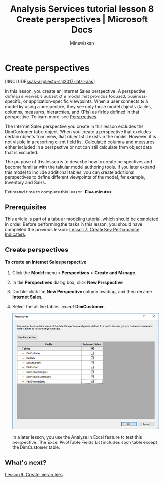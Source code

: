 ﻿---
title: "Analysis Services tutorial lesson 8 Create perspectives | Microsoft Docs"
description: Describes how to create perspectives in the Analysis Services tutorial project. 
ms.prod_service: "analysis-services, azure-analysis-services"
services: analysis-services
ms.suite: "pro-bi"
documentationcenter: ''
author: Minewiskan
manager: kfile
editor: ''
tags: ''

ms.assetid: 
ms.service: analysis-services
ms.devlang: NA
ms.topic: get-started-article
ms.tgt_pltfrm: NA
ms.date: 02/20/2018
ms.author: owend
monikerRange: ">= sql-analysis-services-2017 || = sqlallproducts-allversions"
---
# Create perspectives

[!INCLUDE[ssas-appliesto-sql2017-later-aas](../../includes/ssas-appliesto-sql2017-later-aas.md)]

In this lesson, you create an Internet Sales perspective. A perspective defines a viewable subset of a model that provides focused, business-specific, or application-specific viewpoints. When a user connects to a model by using a perspective, they see only those model objects (tables, columns, measures, hierarchies, and KPIs) as fields defined in that perspective. To learn more, see [Perspectives](../tabular-models/perspectives-ssas-tabular.md).
  
The Internet Sales perspective you create in this lesson excludes the DimCustomer table object. When you create a perspective that excludes certain objects from view, that object still exists in the model. However, it is not visible in a reporting client field list. Calculated columns and measures either included in a perspective or not can still calculate from object data that is excluded.  
  
The purpose of this lesson is to describe how to create perspectives and become familiar with the tabular model authoring tools. If you later expand this model to include additional tables, you can create additional perspectives to define different viewpoints of the model, for example, Inventory and Sales.  
  
Estimated time to complete this lesson: **Five minutes**  
  
## Prerequisites  

This article is part of a tabular modeling tutorial, which should be completed in order. Before performing the tasks in this lesson, you should have completed the previous lesson: [Lesson 7: Create Key Performance Indicators](../tutorial-tabular-1400/as-lesson-7-create-key-performance-indicators.md).  
  
## Create perspectives  
  
#### To create an Internet Sales perspective  
  
1.  Click the **Model** menu > **Perspectives** > **Create and Manage**.  
  
2.  In the **Perspectives** dialog box, click **New Perspective**.  
  
3.  Double-click the **New Perspective** column heading, and then rename **Internet Sales**.  
  
4.  Select the all the tables *except* **DimCustomer**.  
  
    ![as-lesson8-perspectives](../tutorial-tabular-1400/media/as-lesson8-perspectives.png)
  
    In a later lesson, you use the Analyze in Excel feature to test this perspective. The Excel PivotTable Fields List includes each table except the DimCustomer table.  

## What's next?

[Lesson 9: Create hierarchies](../tutorial-tabular-1400/as-lesson-9-create-hierarchies.md).
  
  
  
  
